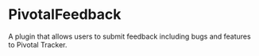 PivotalFeedback
===============

A plugin that allows users to submit feedback including bugs and features to Pivotal Tracker.